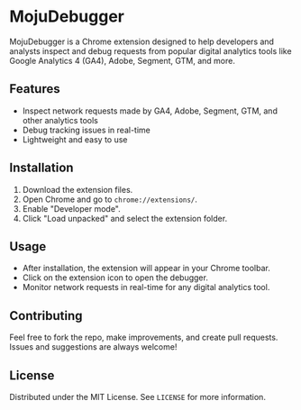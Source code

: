 # MojuDebugger

MojuDebugger is a Chrome extension designed to help developers and analysts inspect and debug requests from popular digital analytics tools like Google Analytics 4 (GA4), Adobe, Segment, GTM, and more.

## Features

- Inspect network requests made by GA4, Adobe, Segment, GTM, and other analytics tools
- Debug tracking issues in real-time
- Lightweight and easy to use

## Installation

1. Download the extension files.
2. Open Chrome and go to `chrome://extensions/`.
3. Enable "Developer mode".
4. Click "Load unpacked" and select the extension folder.

## Usage

- After installation, the extension will appear in your Chrome toolbar.
- Click on the extension icon to open the debugger.
- Monitor network requests in real-time for any digital analytics tool.

## Contributing

Feel free to fork the repo, make improvements, and create pull requests. Issues and suggestions are always welcome!

## License

Distributed under the MIT License. See `LICENSE` for more information.
